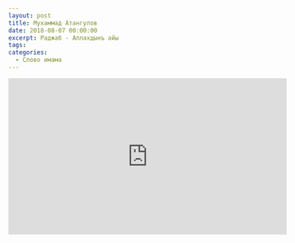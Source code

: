```yaml
---
layout: post
title: Мухаммад Атангулов
date: 2018-08-07 00:00:00
excerpt: Раджаб - Аллахдынъ айы
tags:
categories:
  - Слово имама
---
```


<iframe width="560" height="315" src="https://www.youtube.com/embed/cDCxtxgOIRA" frameborder="0" allow="autoplay; encrypted-media" allowfullscreen> </iframe>